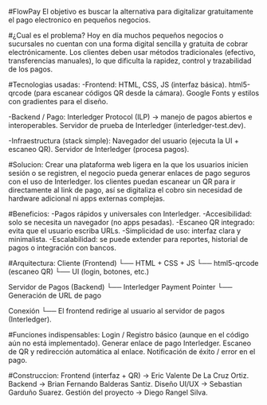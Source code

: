 #FlowPay 
El objetivo es buscar la alternativa para digitalizar gratuitamente el pago electronico en pequeños negocios. 

#¿Cual es el problema?
Hoy en día muchos pequeños negocios o sucursales no cuentan con una forma digital sencilla y gratuita de cobrar electrónicamente. Los clientes deben usar métodos tradicionales (efectivo, transferencias manuales), lo que dificulta la rapidez, control y trazabilidad de los pagos.

#Tecnologias usadas:
-Frontend:
  HTML, CSS, JS (interfaz básica).
  html5-qrcode (para escanear códigos QR desde la cámara).
  Google Fonts y estilos con gradientes para el diseño.

-Backend / Pago:
  Interledger Protocol (ILP) → manejo de pagos abiertos e interoperables.
  Servidor de prueba de Interledger (interledger-test.dev).

-Infraestructura (stack simple):
  Navegador del usuario (ejecuta la UI + escaneo QR).
  Servidor de Interledger (procesa pagos).

#Solucion:
Crear una plataforma web ligera en la que los usuarios inicien sesión o se registren, el negocio pueda generar enlaces de pago seguros con el uso de Interledger. los clientes puedan escanear un QR para ir directamente al link de pago, así se digitaliza el cobro sin necesidad de hardware adicional ni apps externas complejas.

#Beneficios:
-Pagos rápidos y universales con Interledger.
-Accesibilidad: solo se necesita un navegador (no apps pesadas).
-Escaneo QR integrado: evita que el usuario escriba URLs.
-Simplicidad de uso: interfaz clara y minimalista.
-Escalabilidad: se puede extender para reportes, historial de pagos o integración con bancos.

#Arquitectura:
Cliente (Frontend)
 └── HTML + CSS + JS
 └── html5-qrcode (escaneo QR)
 └── UI (login, botones, etc.)

Servidor de Pagos (Backend)
 └── Interledger Payment Pointer
 └── Generación de URL de pago

Conexión
 └── El frontend redirige al usuario al servidor de pagos (Interledger).

#Funciones indispensables:
 Login / Registro básico (aunque en el código aún no está implementado).
 Generar enlace de pago Interledger.
 Escaneo de QR y redirección automática al enlace.
 Notificación de éxito / error en el pago.

#Construccion:
Frontend (interfaz + QR) → Eric Valente De La Cruz Ortiz.
Backend → Brian Fernando Balderas Santiz.
Diseño UI/UX → Sebastian Garduño Suarez.
Gestión del proyecto → Diego Rangel Silva.
